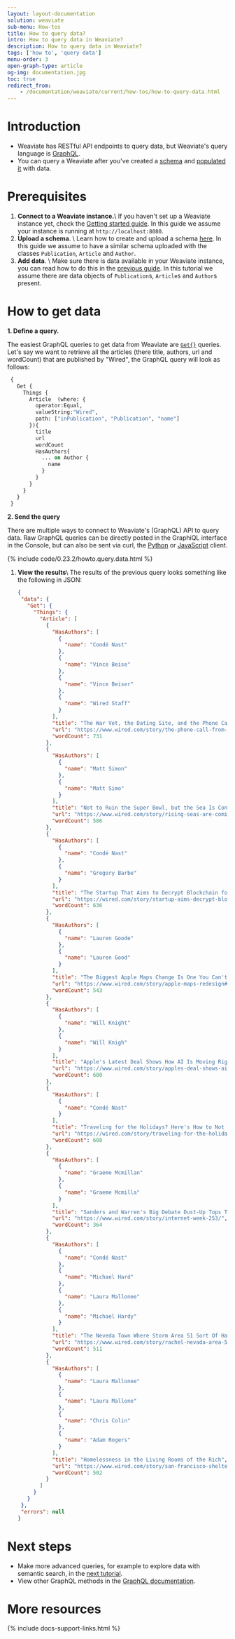 ```yaml
---
layout: layout-documentation
solution: weaviate
sub-menu: How-tos
title: How to query data?
intro: How to query data in Weaviate?
description: How to query data in Weaviate?
tags: ['how to', 'query data']
menu-order: 3
open-graph-type: article
og-img: documentation.jpg
toc: true
redirect_from:
    - /documentation/weaviate/current/how-tos/how-to-query-data.html
---
```


# Introduction

- Weaviate has RESTful API endpoints to query data, but Weaviate's query language is [GraphQL](https://graphql.org/). 
- You can query a Weaviate after you've created a [schema](./how-to-create-a-schema.html) and [populated it](./how-to-import-data.html) with data.

# Prerequisites

 1. **Connect to a Weaviate instance.**\\
 If you haven't set up a Weaviate instance yet, check the [Getting started guide](../getting-started/installation.html). In this guide we assume your instance is running at `http://localhost:8080`.
 2. **Upload a schema**. \\
 Learn how to create and upload a schema [here](./how-to-create-a-schema.html). In this guide we assume to have a similar schema uploaded with the classes `Publication`, `Article` and `Author`.
 3. **Add data**. \\
 Make sure there is data available in your Weaviate instance, you can read how to do this in the [previous guide](./how-to-import-data.html). In this tutorial we assume there are data objects of `Publication`s, `Article`s and `Author`s present.


# How to get data

**1. Define a query.**

   The easiest GraphQL queries to get data from Weaviate are [`Get{}`](../graphql-references/get.html) queries. Let's say we want to retrieve all the articles (there title, authors, url and wordCount) that are published by "Wired", the GraphQL query will look as follows:

   ```graphql
    {
      Get {
        Things {
          Article  (where: {
            operator:Equal,
            valueString:"Wired",
            path: ["inPublication", "Publication", "name"]
          }){
            title
            url
            wordCount
            HasAuthors{
              ... on Author {
                name
              }
            }
          }
        }
      }
    }
   ```

**2. Send the query**

   There are multiple ways to connect to Weaviate's (GraphQL) API to query data. Raw GraphQL queries can be directly posted in the GraphiQL interface in the Console, but can also be sent via curl, the [Python](../client-libraries/python.html) or [JavaScript](../client-libraries/javascript.html) client.

   {% include code/0.23.2/howto.query.data.html %}

1. **View the results**\\
   The results of the previous query looks something like the following in JSON:
   ```json
   {
    "data": {
      "Get": {
        "Things": {
          "Article": [
            {
              "HasAuthors": [
                {
                  "name": "Condé Nast"
                },
                {
                  "name": "Vince Beise"
                },
                {
                  "name": "Vince Beiser"
                },
                {
                  "name": "Wired Staff"
                }
              ],
              "title": "The War Vet, the Dating Site, and the Phone Call From Hell",
              "url": "https://www.wired.com/story/the-phone-call-from-hell#intcid=recommendations_wired-homepage-right-rail-popular_1ef3340d-1896-4aff-9f81-0caa132856ac_popular4-1",
              "wordCount": 731
            },
            {
              "HasAuthors": [
                {
                  "name": "Matt Simon"
                },
                {
                  "name": "Matt Simo"
                }
              ],
              "title": "Not to Ruin the Super Bowl, but the Sea Is Consuming Miami",
              "url": "https://www.wired.com/story/rising-seas-are-coming-for-miamis-super-bowls#intcid=recommendations_default-popular_b3b30847-4aa3-4970-8e77-f7558a7cccd8_popular4-1",
              "wordCount": 586
            },
            {
              "HasAuthors": [
                {
                  "name": "Condé Nast"
                },
                {
                  "name": "Gregory Barbe"
                }
              ],
              "title": "The Startup That Aims to Decrypt Blockchain for Business",
              "url": "https://wired.com/story/startup-aims-decrypt-blockchain-business/",
              "wordCount": 636
            },
            {
              "HasAuthors": [
                {
                  "name": "Lauren Goode"
                },
                {
                  "name": "Lauren Good"
                }
              ],
              "title": "The Biggest Apple Maps Change Is One You Can't See",
              "url": "https://www.wired.com/story/apple-maps-redesign#intcid=recommendations_wired-homepage-right-rail-popular_291bba78-5a92-4551-a70b-2b93d1cd3e7a_popular4-1",
              "wordCount": 543
            },
            {
              "HasAuthors": [
                {
                  "name": "Will Knight"
                },
                {
                  "name": "Will Knigh"
                }
              ],
              "title": "Apple's Latest Deal Shows How AI Is Moving Right Onto Devices",
              "url": "https://www.wired.com/story/apples-deal-shows-ai-moving-devices/",
              "wordCount": 680
            },
            {
              "HasAuthors": [
                {
                  "name": "Condé Nast"
                }
              ],
              "title": "Traveling for the Holidays? Here's How to Not Get Sick",
              "url": "https://wired.com/story/traveling-for-the-holidays-heres-how-to-not-get-sick/",
              "wordCount": 608
            },
            {
              "HasAuthors": [
                {
                  "name": "Graeme Mcmillan"
                },
                {
                  "name": "Graeme Mcmilla"
                }
              ],
              "title": "Sanders and Warren's Big Debate Dust-Up Tops This Week's Internet News Roundup",
              "url": "https://www.wired.com/story/internet-week-253/",
              "wordCount": 364
            },
            {
              "HasAuthors": [
                {
                  "name": "Condé Nast"
                },
                {
                  "name": "Michael Hard"
                },
                {
                  "name": "Laura Mallonee"
                },
                {
                  "name": "Michael Hardy"
                }
              ],
              "title": "The Neveda Town Where Storm Area 51 Sort Of Happened",
              "url": "https://www.wired.com/story/rachel-nevada-area-51/",
              "wordCount": 511
            },
            {
              "HasAuthors": [
                {
                  "name": "Laura Mallonee"
                },
                {
                  "name": "Laura Mallone"
                },
                {
                  "name": "Chris Colin"
                },
                {
                  "name": "Adam Rogers"
                }
              ],
              "title": "Homelessness in the Living Rooms of the Rich",
              "url": "https://www.wired.com/story/san-francisco-shelters-living-room/",
              "wordCount": 502
            }
          ]
        }
      }
    },
    "errors": null
   }
   ```

# Next steps

- Make more advanced queries, for example to explore data with semantic search, in the [next tutorial](./how-to-perform-a-semantic-search.html).
- View other GraphQL methods in the [GraphQL documentation](../graphql-references/index.html).

# More resources

{% include docs-support-links.html %}